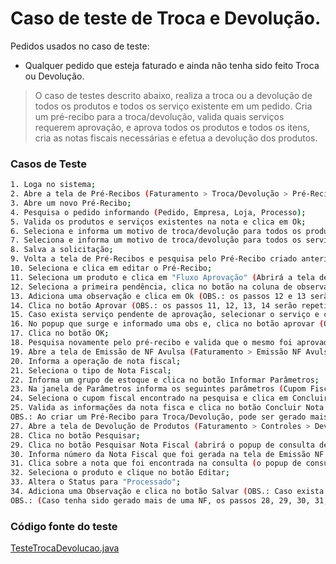 # Caso de teste de Troca e Devolução.
Pedidos usados no caso de teste: 

  - Qualquer pedido que esteja faturado e ainda não tenha sido feito Troca ou Devolução.

> O caso de testes descrito abaixo, realiza a troca ou a devolução de todos os produtos e todos os serviço existente em um pedido. Cria um pré-recibo para a troca/devolução, valida quais serviços requerem aprovação, e aprova todos os produtos e todos os itens, cria as notas fiscais necessárias e efetua a devolução dos produtos.

### Casos de Teste
```sh
1. Loga no sistema;
2. Abre a tela de Pré-Recibos (Faturamento > Troca/Devolução > Pré-Recibos);
3. Abre um novo Pré-Recibo;
4. Pesquisa o pedido informando (Pedido, Empresa, Loja, Processo);
5. Valida os produtos e serviços existentes na nota e clica em Ok;
6. Seleciona e informa um motivo de troca/devolução para todos os produtos do pedido;
7. Seleciona e informa um motivo de troca/devolução para todos os serviços que necessitarem de um motivo (OBS.: alguns serviços já são aprovados para troca/devolução, não tendo a necessidade de informar um motivo para o mesmo);
8. Salva a solicitação;
9. Volta a tela de Pré-Recibos e pesquisa pelo Pré-Recibo criado anteriormente (OBS.: O mesmo estará com status de AG. APROVACAO PRODUTOS);
10. Seleciona e clica em editar o Pré-Recibo;
11. Seleciona um produto e clica em "Fluxo Aprovação" (Abrirá a tela de Aprovação de Produtos);
12. Seleciona a primeira pendência, clica no botão na coluna de observação;
13. Adiciona uma observação e clica em Ok (OBS.: os passos 12 e 13 serão repetidos até que todas as pendências tenham sido aprovadas).
14. Clica no botão Aprovar (OBS.: os passos 11, 12, 13, 14 serão repetidos ate que todos os produtos tenham sido aprovados);
15. Caso exista serviço pendente de aprovação, selecionar o serviço e clicar no botão "Fluxo Aprovação";
16. No popup que surge e informado uma obs e, clica no botão aprovar (OBS.: os passos 15 e 16 serão repetidos para todos os serviços pendentes de aprovação);
17. Clica no botão OK;
18. Pesquisa novamente pelo pré-recibo e valida que o mesmo foi aprovado;
19. Abre a tela de Emissão de NF Avulsa (Faturamento > Emissão NF Avulsa);
20. Informa a operação de nota fiscal;
21. Seleciona o tipo de Nota Fiscal;
22. Informa um grupo de estoque e clica no botão Informar Parâmetros;
23. Na janela de Parâmetros informa os seguintes parâmetros (Cupom Fiscal, Empresa, Cod. Loja, Série NF), e clica em pesquisar;
24. Seleciona o cupom fiscal encontrado na pesquisa e clica em Concluir;
25. Valida as informações da nota fisca e clica no botão Concluir Nota Fiscal;
OBS.: Ao criar um Pré-Recibo para Troca/Devolução, pode ser gerado mais de um cupom fiscal, dependedo da forma de empenho dos produtos do pedido. Se o mesmo ocorrer os passos 20, 21, 22, 23 e 24 serão repetidos até que tenha sido criado notas para todos os cumpons fiscais gerados;
27. Abre a tela de Devolução de Produtos (Faturamento > Controles > Devolução de Produtos);
28. Clica no botão Pesquisar;
29. Clica no botão Pesquisar Nota Fiscal (abrirá o popup de consulta de NF);
30. Informa número da Nota Fiscal que foi gerada na tela de Emissão NF Avulsa, e clica no botão Selecionar;
31. Clica sobre a nota que foi encontrada na consulta (o popup de consulta de NF ira fechar e na tela de Devolução de Produtos irá carregar todos os produtos contidos na NF selecionada);
32. Seleciona o produto e clique no botão Editar;
33. Altera o Status para "Processado";
34. Adiciona uma Observação e clica no botão Salvar (OBS.: Caso exista mais de um produto na NF, repetir os passos 32,33 e 34 até que todos os produtos da NF teham sido processados);
OBS.: (Caso tenha sido gerado mais de uma NF, os passos 28, 29, 30, 31, 32, 33 e 34 serão repetidos, até que todos os produtos de todas as notas tenham sido processados);


```
### Código fonte do teste
[TesteTrocaDevolucao.java](/TestesSelenium/src/test/java/br/com/mv/test/TesteTrocaDevolucao.java)
